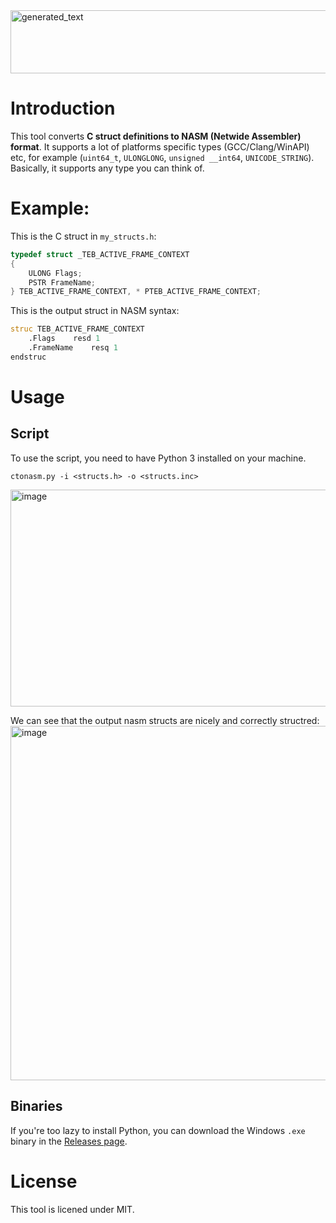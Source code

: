 <img width="899" height="101" alt="generated_text" src="https://github.com/user-attachments/assets/42fe9ad7-d96d-4ab2-99f2-61ba44f059df" />

# Introduction

This tool converts **C struct definitions to NASM (Netwide Assembler) format**. It supports a lot of platforms specific types (GCC/Clang/WinAPI) etc, for example (`uint64_t`, `ULONGLONG`, `unsigned __int64`, `UNICODE_STRING`). Basically, it supports any type you can think of.

# Example:

This is the C struct in `my_structs.h`:
```c
typedef struct _TEB_ACTIVE_FRAME_CONTEXT
{
    ULONG Flags;
    PSTR FrameName;
} TEB_ACTIVE_FRAME_CONTEXT, * PTEB_ACTIVE_FRAME_CONTEXT;
```

This is the output struct in NASM syntax:
```asm
struc TEB_ACTIVE_FRAME_CONTEXT
    .Flags    resd 1
    .FrameName    resq 1
endstruc
```

# Usage 

## Script 
To use the script, you need to have Python 3 installed on your machine.
```
ctonasm.py -i <structs.h> -o <structs.inc>
```

<img width="672" height="347" alt="image" src="https://github.com/user-attachments/assets/0762a8cf-7a28-45f5-b43c-b6e5eaf14ca6" />

We can see that the output nasm structs are nicely and correctly structred:
<img width="998" height="567" alt="image" src="https://github.com/user-attachments/assets/344cc098-ef90-42f9-b730-5b74cebe7fee" />
## Binaries

If you're too lazy to install Python, you can download the Windows `.exe` binary in the [Releases page](https://github.com/Alon-Alush/CStructsToNASM/releases/new).




# License

This tool is licened under MIT.

